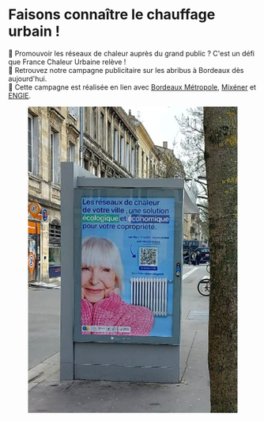 # Faisons connaître le chauffage urbain !

📣 Promouvoir les réseaux de chaleur auprès du grand public ? C'est un défi que France Chaleur Urbaine relève !\
🚌 Retrouvez notre campagne publicitaire sur les abribus à Bordeaux dès aujourd'hui.\
🤝 Cette campagne est réalisée en lien avec [Bordeaux Métropole](https://www.linkedin.com/company/bordeaux-m%C3%A9tropole/), [Mixéner](https://www.linkedin.com/company/mixener-groupebme/) et [ENGIE](https://www.linkedin.com/company/engie/).

<figure><img src=".gitbook/assets/image (4).png" alt=""><figcaption></figcaption></figure>
